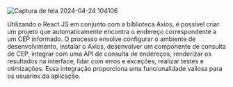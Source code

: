![Captura de tela 2024-04-24 104106](https://github.com/JonaSPyt/CEPSearch/assets/91990996/64b57947-4124-45a1-bc4e-7a8f837d50ab)


Utilizando o React JS em conjunto com a biblioteca Axios, é possível criar um projeto que automaticamente encontra o endereço correspondente a um CEP informado. O processo envolve configurar o ambiente de desenvolvimento, instalar o Axios, desenvolver um componente de consulta de CEP, integrar com uma API de consulta de endereços, renderizar os resultados na interface, lidar com erros e exceções, realizar testes e otimizações. Essa integração proporciona uma funcionalidade valiosa para os usuários da aplicação.

